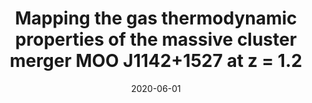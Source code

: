 ---
title: "Mapping the gas thermodynamic properties of the massive cluster merger MOO J1142+1527 at z = 1.2"
collection: publications
permalink: /publication/2020-06-01-Mapping-the-gas-thermodynamic-properties-of-the-massive-cluster-merger-MOO-J11421527-at-z-12
date: 2020-06-01
venue: 'In the proceedings of mm Universe @ NIKA2 - Observing the mm Universe with the NIKA2 Camera'
citation: ' F. {Ruppin},  R. {Adam},  P. {Ade},  P. {Andr{\&apos;e}},  A. {Andrianasolo},  M. {Arnaud},  H. {Aussel},  I. {Bartalucci},  M. {Bautz},  A. {Beelen},  A. {Beno{\^\i}t},  A. {Bideaud},  O. {Bourrion},  M. {Brodwin},  M. {Calvo},  A. {Catalano},  B. {Comis},  B. {Decker},  M. {De Petris},  F. {D{\&apos;e}sert},  S. {Doyle},  E. {Driessen},  P. {Eisenhardt},  A. {Gomez},  A. {Gonzalez},  J. {Goupy},  F. {K{\&apos;e}ruzor{\&apos;e}},  C. {Kramer},  B. {Ladjelate},  G. {Lagache},  S. {Leclercq},  J. {Lestrade},  J. {Mac{\&apos;\i}as-P{\&apos;e}rez},  P. {Mauskopf},  F. {Mayet},  M. {McDonald},  A. {Monfardini},  E. {Moravec},  L. {Perotto},  G. {Pisano},  E. {Pointecouteau},  N. {Ponthieu},  G. {Pratt},  V. {Rev{\&apos;e}ret},  A. {Ritacco},  C. {Romero},  H. {Roussel},  K. {Schuster},  S. {Shu},  A. {Sievers},  S. {Stanford},  D. {Stern},  C. {Tucker},  R. {Zylka}, &quot;Mapping the gas thermodynamic properties of the massive cluster merger MOO J1142+1527 at z = 1.2.&quot; In the proceedings of mm Universe @ NIKA2 - Observing the mm Universe with the NIKA2 Camera, 2020.'
---